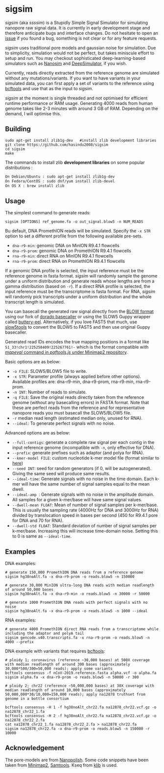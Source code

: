 # sigsim

*sigsim* (aka *ssssim*) is a Stupidly Simple Signal Simulator for simulating nanopore raw signal data. It is currently in early development stage and therefore anticipate bugs and interface changes. Do not hesitate to open an [issue](https://github.com/hasindu2008/sigsim) if you found a bug, something is not clear or for any feature requests.

*sigsim* uses traditional pore models and gaussian noise for simulation. Due to simplicity, simulation would not be perfect, but takes miniscule effort to setup and run. You may checkout sophisticated deep-learning-based simulators such as [Nanosim](https://github.com/bcgsc/NanoSim) and [DeepSimulator](https://github.com/liyu95/DeepSimulator), if you wish.

Currently, reads directly extracted from the reference genome are simulated without any mutations/variants. If you want to have variants in your simulated data, you can first apply a set of variants to the reference using [bcftools](http://www.htslib.org/download/) and use that as the input to *sigsim*.

*sigsim* at the moment is single threaded and not optimised for efficient runtime performance or RAM usage. Generating 4000 reads from human genome takes like 2-3 minutes with around 3 GB of RAM. Depending on the demand, I will optimise this.

## Building

```
sudo apt-get install zlib1g-dev   #install zlib development libraries
git clone https://github.com/hasindu2008/sigsim
cd sigsim
make
```

The commands to install zlib __development libraries__ on some popular distributions :
```sh
On Debian/Ubuntu : sudo apt-get install zlib1g-dev
On Fedora/CentOS : sudo dnf/yum install zlib-devel
On OS X : brew install zlib
```

## Usage

The simplest command to generate reads:
```
sigsim [OPTIONS] ref_genome.fa -o out_signal.blow5 -n NUM_READS
```

Bu default, DNA PromethION reads will be simulated. Specify the `-x STR` option to set a different profile from the following available pre-sets.
- `dna-r9-min`: genomic DNA on MinION R9.4.1 flowcells
- `dna-r9-prom`: genomic DNA on PromethION R9.4.1 flowcells
- `rna-r9-min`: direct RNA on MinION R9.4.1 flowcells
- `rna-r9-prom`: direct RNA on PromethION R9.4.1 flowcells

If a genomic DNA profile is selected, the input reference must be the reference genome in fasta format. *sigsim* will randomly sample the genome under a uniform distribution and generate reads whose lengths are from a gamma distribution (based on `-r`). If a direct RNA profile is selected, the input reference must be the transcriptome is fasta format. For RNA, *sigsim* will randomly pick transcripts under a uniform distribution and the whole transcript length is simulated.

You can basecall the generated raw signal directly from the [BLOW format](https://www.nature.com/articles/s41587-021-01147-4) using our fork of [dorado basecaller](https://github.com/hiruna72/dorado/releases/tag/v0.0.1) or using the SLOW5 Guppy wrapper called [buttery-eel](https://github.com/Psy-Fer/buttery-eel).  Alternatively, if you love FAST5 that much, use [slow5tools](https://github.com/hasindu2008/slow5tools) to convert the BLOW5 to FAST5 and then use original Guppy basecaller.

Generated read IDs encodes the true mapping positions in a format like `S1_33!chr1!225258409!225267761!-` which is the format compatible with [*mapeval* command in *paftools.js* under Minimap2 repository](https://github.com/lh3/minimap2/blob/master/misc/README.md#evaluation).

Basic options are as below:
- `-o FILE`: SLOW5/BLOW5 file to write.
- `-x STR`: Parameter profile (always applied before other options). Available profiles are: dna-r9-min, dna-r9-prom, rna-r9-min, rna-r9-prom.
- `-n INT`: Number of reads to simulate.
- `-q FILE`: Save the original reads directly taken from the reference genome (without any basecalling errors) in FASTA format. Note that these are perfect reads from the reference and for representative nanopore reads you must basecall the SLOW5/BLOW5 file.
- `-r` median read length (estimated median only, unused for RNA).
- `--ideal`: To generate perfect signals with no noise.

Advanced options are as below:
- `--full-contigs`: generate a complete raw signal per each contig in the input reference genome (incompatible with `-n`, only effective for DNA).
-  `--prefix`: generate prefixes such as adaptor (and polya for RNA).
-  `--kmer-model FILE`: custom nucleotide k-mer model file (format similar to [here](https://github.com/hasindu2008/f5c/blob/master/test/r9-models/r9.4_450bps.nucleotide.6mer.template.model))
-  `--seed INT`: seed for random generators (if 0, will be autogenerated). Giving the same seed will produce same results.
-  `--ideal-time`: Generate signals with no noise in the time domain. Each k-mer will have the same number of signal samples equal to the mean dwell.
-  `--ideal-amp `: Generate signals with no noise in the amplitude domain. All samples for a given k-mer/base will have same signal values.
-  `--dwell-mean FLOAT`: Mean of number of signal samples per k-mer/base. This is usually the sampling rate (4000Hz for DNA and 3000Hz for RNA) divided by translocation speed in bases per second (450 for R9.4.1 pore for DNA and 70 for RNA).
-  `--dwell-std FLOAT`: Standard deviation of number of signal samples per k-mer/base. Increasing this will increase time-domain noise. Setting this to 0 is same as `--ideal-time`.

## Examples

DNA examples:

```
# generate 150,000 PromethION DNA reads from a reference genome
sigsim hg38noAlt.fa -x dna-r9-prom -o reads.blow5 -n 150000

# generate 30,000 MinION ultra-long DNA reads with median readlength of around 50,000 bases
sigsim hg38noAlt.fa -x dna-r9-min -o reads.blow5 -n 30000 -r 50000

# generate 1000 PromethION DNA reads with perfect signals with no noise
sigsim hg38noAlt.fa -x dna-r9-prom -o reads.blow5 -n 1000 --ideal

```

RNA examples:
```
# generate 4000 PromethION direct RNA reads from a transcriptome while including the adaptor and polyA tail
sigsim gencode.v40.transcripts.fa -x rna-r9-prom -o reads.blow5 -n 4000 --prefix
```

DNA example with variants that requires [bcftools](http://www.htslib.org/download/):

```
# ploidy 1; coronavirus (reference ~30,000 bases) at 500X coverage with median readlength of around 300 bases (approximately 30,000*500/300=50,000 reads); apply some variants
bcftools consensus -f nCoV-2019.reference.fasta alpha.vcf -o alpha.fa
sigsim alpha.fa -x dna-r9-prom -o reads.blow5 -n 50000 -r 300

# ploidy 2; chr22 (reference ~50,000,000 bases) at 30X coverage with median readlength of around 10,000 bases (approximately 50,000,000*30/10,000=150,000 reads); apply na12878 truthset from genome in a bottle consortium

bcftools consensus -H 1 -f hg38noAlt_chr22.fa na12878_chr22.vcf.gz -o na12878_chr22_1.fa
bcftools consensus -H 2 -f hg38noAlt_chr22.fa na12878_chr22.vcf.gz -o na12878_chr22_2.fa
cat na12878_chr22_1.fa na12878_chr22_2.fa > na12878_chr22.fa
sigsim na12878_chr22.fa -x dna-r9-prom -o reads.blow5 -n 150000 -r 10000
```

## Acknowledgement

The pore-models are from [Nanopolish](https://github.com/jts/nanopolish).
Some code snippets have been taken from [Minimap2](https://github.com/lh3/minimap2), [Samtools](http://samtools.sourceforge.net/).
Kseq from [klib](https://github.com/attractivechaos/klib) is used.


